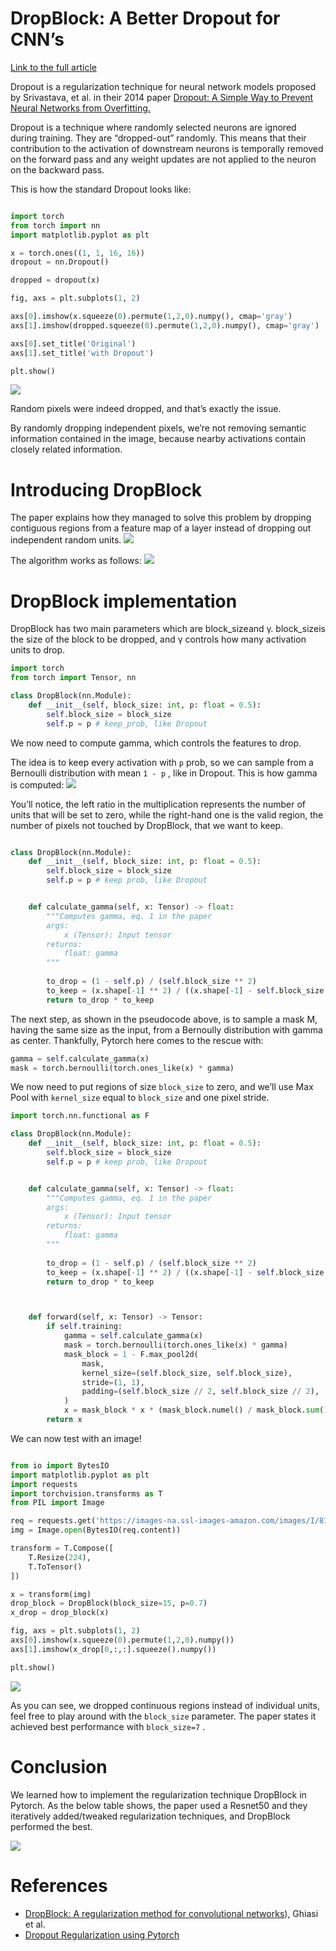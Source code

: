 # DropBlock: A Better Dropout for CNN’s

[Link to the full article](https://medium.com/artificialis/dropblock-a-better-dropout-for-cnns-17f80c47451d)

Dropout is a regularization technique for neural network models proposed by Srivastava, et al. in their 2014 paper [Dropout: A Simple Way to Prevent Neural Networks from Overfitting.](http://jmlr.org/papers/v15/srivastava14a.html)

Dropout is a technique where randomly selected neurons are ignored during training. They are “dropped-out” randomly. This means that their contribution to the activation of downstream neurons is temporally removed on the forward pass and any weight updates are not applied to the neuron on the backward pass.

This is how the standard Dropout looks like:

```python

import torch
from torch import nn
import matplotlib.pyplot as plt

x = torch.ones((1, 1, 16, 16))
dropout = nn.Dropout()

dropped = dropout(x)

fig, axs = plt.subplots(1, 2)

axs[0].imshow(x.squeeze(0).permute(1,2,0).numpy(), cmap='gray')
axs[1].imshow(dropped.squeeze(0).permute(1,2,0).numpy(), cmap='gray')

axs[0].set_title('Original')
axs[1].set_title('with Dropout')

plt.show()
```
![](images/dropout.png)

Random pixels were indeed dropped, and that’s exactly the issue.

By randomly dropping independent pixels, we’re not removing semantic information contained in the image, because nearby activations contain closely related information.

# Introducing DropBlock
The paper explains how they managed to solve this problem by dropping contiguous regions from a feature map of a layer instead of dropping out independent random units.
![](images/dropblock1.png)

The algorithm works as follows:
![](images/pseudo.png)

# DropBlock implementation
DropBlock has two main parameters which are block_sizeand γ. block_sizeis the size of the block to be dropped, and γ controls how many activation units to drop.
```python
import torch
from torch import Tensor, nn

class DropBlock(nn.Module):
    def __init__(self, block_size: int, p: float = 0.5):
        self.block_size = block_size
        self.p = p # keep_prob, like Dropout
```

We now need to compute gamma, which controls the features to drop.

The idea is to keep every activation with `p` prob, so we can sample from a Bernoulli distribution with mean `1 - p` , like in Dropout.
This is how gamma is computed:
![](images/eq1.png)

You’ll notice, the left ratio in the multiplication represents the number of units that will be set to zero, while the right-hand one is the valid region, the number of pixels not touched by DropBlock, that we want to keep.

```python

class DropBlock(nn.Module):
    def __init__(self, block_size: int, p: float = 0.5):
        self.block_size = block_size
        self.p = p # keep prob, like Dropout


    def calculate_gamma(self, x: Tensor) -> float:
        """Computes gamma, eq. 1 in the paper
        args:
            x (Tensor): Input tensor
        returns:
            float: gamma
        """
        
        to_drop = (1 - self.p) / (self.block_size ** 2)
        to_keep = (x.shape[-1] ** 2) / ((x.shape[-1] - self.block_size + 1) ** 2)
        return to_drop * to_keep
```

The next step, as shown in the pseudocode above, is to sample a mask M, having the same size as the input, from a Bernoully distribution with gamma as center. Thankfully, Pytorch here comes to the rescue with:
```python
gamma = self.calculate_gamma(x)
mask = torch.bernoulli(torch.ones_like(x) * gamma)
```

We now need to put regions of size `block_size` to zero, and we’ll use Max Pool with `kernel_size` equal to `block_size` and one pixel stride.

```python
import torch.nn.functional as F

class DropBlock(nn.Module):
    def __init__(self, block_size: int, p: float = 0.5):
        self.block_size = block_size
        self.p = p # keep prob, like Dropout


    def calculate_gamma(self, x: Tensor) -> float:
        """Computes gamma, eq. 1 in the paper
        args:
            x (Tensor): Input tensor
        returns:
            float: gamma
        """
        
        to_drop = (1 - self.p) / (self.block_size ** 2)
        to_keep = (x.shape[-1] ** 2) / ((x.shape[-1] - self.block_size + 1) ** 2)
        return to_drop * to_keep



    def forward(self, x: Tensor) -> Tensor:
        if self.training:
            gamma = self.calculate_gamma(x)
            mask = torch.bernoulli(torch.ones_like(x) * gamma)
            mask_block = 1 - F.max_pool2d(
                mask,
                kernel_size=(self.block_size, self.block_size),
                stride=(1, 1),
                padding=(self.block_size // 2, self.block_size // 2),
            )
            x = mask_block * x * (mask_block.numel() / mask_block.sum()) # normalize
        return x
```

We can now test with an image!

```python

from io import BytesIO
import matplotlib.pyplot as plt
import requests
import torchvision.transforms as T
from PIL import Image

req = requests.get('https://images-na.ssl-images-amazon.com/images/I/81TFFiQ9e+L.jpg')
img = Image.open(BytesIO(req.content))

transform = T.Compose([
    T.Resize(224),
    T.ToTensor()
])

x = transform(img)
drop_block = DropBlock(block_size=15, p=0.7)
x_drop = drop_block(x)

fig, axs = plt.subplots(1, 2)
axs[0].imshow(x.squeeze(0).permute(1,2,0).numpy())
axs[1].imshow(x_drop[0,:,:].squeeze().numpy())

plt.show()
```
![](images/output.png)

As you can see, we dropped continuous regions instead of individual units, feel free to play around with the `block_size` parameter. The paper states it achieved best performance with `block_size=7` .

# Conclusion
We learned how to implement the regularization technique DropBlock in Pytorch.
As the below table shows, the paper used a Resnet50 and they iteratively added/tweaked regularization techniques, and DropBlock performed the best.

![](images/resnet50.png)

# References
* [DropBlock: A regularization method for convolutional networks](https://arxiv.org/pdf/1810.12890.pdf)), Ghiasi et al.
* [Dropout Regularization using Pytorch](https://medium.com/artificialis/dropout-regularization-using-pytorch-in-python-7765337cb158)
